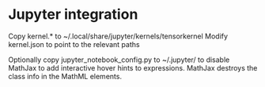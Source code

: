 # Jupyter integration
Copy kernel.* to ~/.local/share/jupyter/kernels/tensorkernel
Modify kernel.json to point to the relevant paths

Optionally copy jupyter_notebook_config.py to ~/.jupyter/ to disable MathJax to add interactive hover hints to expressions. MathJax destroys the class info in the MathML elements.

